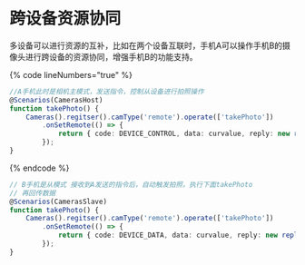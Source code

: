 # 跨设备资源协同

多设备可以进行资源的互补，比如在两个设备互联时，手机A可以操作手机B的摄像头进行跨设备的资源协同，增强手机B的功能支持。

{% code lineNumbers="true" %}
```typescript
//A手机此时是相机主模式，发送指令，控制从设备进行拍照操作
@Scenarios(CamerasHost)
function takePhoto() {
    Cameras().regitser().camType('remote').operate(['takePhoto'])
        .onSetRemote(() => {
            return { code: DEVICE_CONTROL, data: curvalue, reply: new reply() }
        });
}
```
{% endcode %}

```typescript
// B手机是从模式 接收到A发送的指令后，自动触发拍照，执行下面takePhoto
// 再回传数据
@Scenarios(CamerasSlave)
function takePhoto() {
    Cameras().regitser().camType('remote').operate(['takePhoto'])
        .onSetRemote(() => {
            return { code: DEVICE_DATA, data: curvalue, reply: new reply() }
        });
}
```
